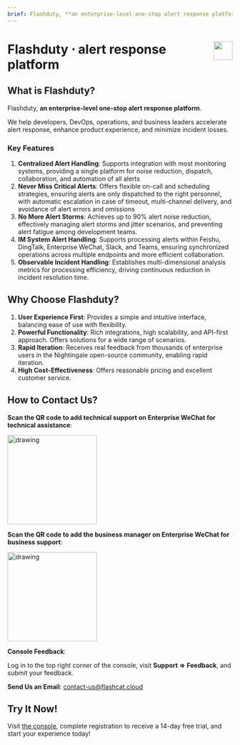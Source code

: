 ```yaml
---
brief: Flashduty, **an enterprise-level one-stop alert response platform**. We help developers, DevOps, operations, and business leaders accelerate alert response, enhance product experience, and minimize incident losses.
---
```


<h1 style="display:flex;justify-content:space-between" id="H0">Flashduty ⋅ alert response platform<img src="https://fcdoc.github.io/img/i.svg" style="user-select:none;margin-top:-1px;width:42px"></h1>

## What is Flashduty?

Flashduty, **an enterprise-level one-stop alert response platform**.

We help developers, DevOps, operations, and business leaders accelerate alert response, enhance product experience, and minimize incident losses.

### Key Features
1. **Centralized Alert Handling**: Supports integration with most monitoring systems, providing a single platform for noise reduction, dispatch, collaboration, and automation of all alerts
2. **Never Miss Critical Alerts**: Offers flexible on-call and scheduling strategies, ensuring alerts are only dispatched to the right personnel, with automatic escalation in case of timeout, multi-channel delivery, and avoidance of alert errors and omissions
3. **No More Alert Storms**: Achieves up to 90% alert noise reduction, effectively managing alert storms and jitter scenarios, and preventing alert fatigue among development teams.
4. **IM System Alert Handling**: Supports processing alerts within Feishu, DingTalk, Enterprise WeChat, Slack, and Teams, ensuring synchronized operations across multiple endpoints and more efficient collaboration.
5. **Observable Incident Handling**: Establishes multi-dimensional analysis metrics for processing efficiency, driving continuous reduction in incident resolution time.

## Why Choose Flashduty?
1. **User Experience First**: Provides a simple and intuitive interface, balancing ease of use with flexibility.
2. **Powerful Functionality**: Rich integrations, high scalability, and API-first approach. Offers solutions for a wide range of scenarios.
3. **Rapid Iteration**: Receives real feedback from thousands of enterprise users in the Nightingale open-source community, enabling rapid iteration.
4. **High Cost-Effectiveness**: Offers reasonable pricing and excellent customer service.

## How to Contact Us?
**Scan the QR code to add technical support on Enterprise WeChat for technical assistance**:

<img src="https://fcdoc.github.io/img/zh/flashduty/start/overview/1.avif" alt="drawing" width="200">

**Scan the QR code to add the business manager on Enterprise WeChat for business support**:

<img src="https://fcdoc.github.io/img/zh/flashduty/start/overview/2.avif" alt="drawing" width="200">

**Console Feedback**:

Log in to the top right corner of the console, visit **Support => Feedback**, and submit your feedback.

**Send Us an Email**:
[contact-us@flashcat.cloud](mailto:contact-us@flashcat.cloud)

## Try It Now!

Visit [the console](https://console.flashcat.cloud/login?from=docs-intro), complete registration to receive a 14-day free trial, and start your experience today!
